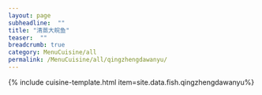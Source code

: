 ```yaml
---
layout: page
subheadline:  ""
title: "清蒸大皖鱼" 
teaser:  "" 
breadcrumb: true
category: MenuCuisine/all
permalink: /MenuCuisine/all/qingzhengdawanyu/
---
```


{% include cuisine-template.html item=site.data.fish.qingzhengdawanyu%}
